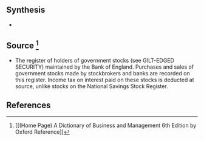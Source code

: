 ## Synthesis
- 
## Source [^1]
- The register of holders of government stocks (see GILT-EDGED SECURITY) maintained by the Bank of England. Purchases and sales of government stocks made by stockbrokers and banks are recorded on this register. Income tax on interest paid on these stocks is deducted at source, unlike stocks on the National Savings Stock Register.
## References

[^1]: [[(Home Page) A Dictionary of Business and Management 6th Edition by Oxford Reference]]